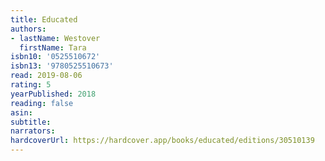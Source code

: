 ```yaml
---
title: Educated
authors:
- lastName: Westover
  firstName: Tara
isbn10: '0525510672'
isbn13: '9780525510673'
read: 2019-08-06
rating: 5
yearPublished: 2018
reading: false
asin:
subtitle:
narrators:
hardcoverUrl: https://hardcover.app/books/educated/editions/30510139
---
```

